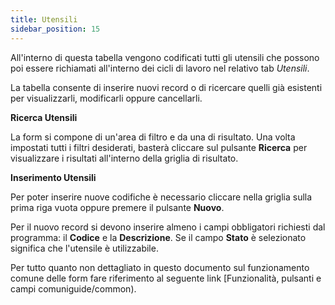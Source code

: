 ```yaml
---
title: Utensili
sidebar_position: 15
---
```


All'interno di questa tabella vengono codificati tutti gli utensili che possono poi essere richiamati all'interno dei cicli di lavoro nel relativo tab *Utensili*.

La tabella consente di inserire nuovi record o di ricercare quelli già esistenti per visualizzarli, modificarli oppure cancellarli.

**Ricerca Utensili**

La form si compone di un'area di filtro e da una di risultato. Una volta impostati tutti i filtri desiderati, basterà cliccare sul pulsante **Ricerca** per visualizzare i risultati all'interno della griglia di risultato.

**Inserimento Utensili**

Per poter inserire nuove codifiche è necessario cliccare nella griglia sulla prima riga vuota oppure premere il pulsante **Nuovo**. 

Per il nuovo record si devono inserire almeno i campi obbligatori richiesti dal programma: il **Codice** e la **Descrizione**. Se il campo **Stato** è selezionato significa che l'utensile è utilizzabile.

Per tutto quanto non dettagliato in questo documento sul funzionamento comune delle form fare riferimento al seguente link [Funzionalità, pulsanti e campi comuniguide/common).